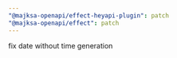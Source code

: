 ```yaml
---
"@majksa-openapi/effect-heyapi-plugin": patch
"@majksa-openapi/effect": patch
---
```


fix date without time generation

